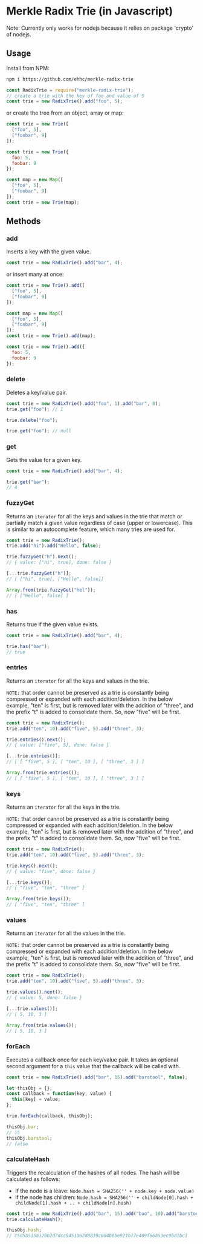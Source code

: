 # Merkle Radix Trie (in Javascript)
Note: Currently only works for nodejs because it relies on package 'crypto' of nodejs.

## Usage

Install from NPM:
```sh
npm i https://github.com/ehhc/merkle-radix-trie
```

```js
const RadixTrie = require("merkle-radix-trie");
// create a trie with the key of foo and value of 5
const trie = new RadixTrie().add("foo", 5);
```

or create the tree from an object, array or map:
```js
const trie = new Trie([
  ["foo", 5],
  ["foobar", 9]
]);

const trie = new Trie({
  foo: 5,
  foobar: 9
});

const map = new Map([
  ["foo", 5],
  ["foobar", 9]
]);
const trie = new Trie(map);
```


## Methods

### add
Inserts a key with the given value.
```js
const trie = new RadixTrie().add("bar", 4);
```

or insert many at once:
```js
const trie = new Trie().add([
  ["foo", 5],
  ["foobar", 9]
]);

const map = new Map([
  ["foo", 5],
  ["foobar", 9]
]);
const trie = new Trie().add(map);

const trie = new Trie().add({
  foo: 5,
  foobar: 9
});
```

### delete
Deletes a key/value pair.
```js
const trie = new RadixTrie().add("foo", 1).add("bar", 8);
trie.get("foo"); // 1

trie.delete("foo");

trie.get("foo"); // null
```

### get
Gets the value for a given key.
```js
const trie = new RadixTrie().add("bar", 4);

trie.get("bar");
// 4
```

### fuzzyGet
Returns an `iterator` for all the keys and values in the trie that match or partially match a given value regardless of case (upper or lowercase). This is similar to an autocomplete feature, which many tries are used for.
```js
const trie = new RadixTrie();
trie.add("hi").add("Hello", false);

trie.fuzzyGet("h").next();
// { value: ["hi", true], done: false }

[...trie.fuzzyGet("h")];
// [ ["hi", true], ["Hello", false]]

Array.from(trie.fuzzyGet("hel"));
// [ ["Hello", false] ]
```

### has
Returns true if the given value exists.
```js
const trie = new RadixTrie().add("bar", 4);

trie.has("bar");
// true
```

### entries
Returns an `iterator` for all the keys and values in the trie.

`NOTE:` that order cannot be preserved as a trie is constantly being compressed or expanded with each addition/deletion. In the below example, "ten" is first, but is removed later with the addition of "three", and the prefix "t" is added to consolidate them. So, now "five" will be first.
```js
const trie = new RadixTrie();
trie.add("ten", 10).add("five", 5).add("three", 3);

trie.entries().next();
// { value: ["five", 5], done: false }

[...trie.entries()];
// [ [ "five", 5 ], [ "ten", 10 ], [ "three", 3 ] ]

Array.from(trie.entries());
// [ [ "five", 5 ], [ "ten", 10 ], [ "three", 3 ] ]
```

### keys
Returns an `iterator` for all the keys in the trie.

`NOTE:` that order cannot be preserved as a trie is constantly being compressed or expanded with each addition/deletion. In the below example, "ten" is first, but is removed later with the addition of "three", and the prefix "t" is added to consolidate them. So, now "five" will be first.
```js
const trie = new RadixTrie();
trie.add("ten", 10).add("five", 5).add("three", 3);

trie.keys().next();
// { value: "five", done: false }

[...trie.keys()];
// [ "five", "ten", "three" ]

Array.from(trie.keys());
// [ "five", "ten", "three" ]
```

### values
Returns an `iterator` for all the values in the trie.

`NOTE:` that order cannot be preserved as a trie is constantly being compressed or expanded with each addition/deletion. In the below example, "ten" is first, but is removed later with the addition of "three", and the prefix "t" is added to consolidate them. So, now "five" will be first.
```js
const trie = new RadixTrie();
trie.add("ten", 10).add("five", 5).add("three", 3);

trie.values().next();
// { value: 5, done: false }

[...trie.values()];
// [ 5, 10, 3 ]

Array.from(trie.values());
// [ 5, 10, 3 ]
```

### forEach
Executes a callback once for each key/value pair. It takes an optional second argument for a `this` value that the callback will be called with.
```js
const trie = new RadixTrie().add("bar", 15).add("barstool", false);

let thisObj = {};
const callback = function(key, value) {
  this[key] = value;
};

trie.forEach(callback, thisObj);

thisObj.bar;
// 15
thisObj.barstool;
// false
```
### calculateHash
Triggers the recalculation of the hashes of all nodes. The hash will be calculated as follows:
- If the node is a leave: `Node.hash = SHA256('' + node.key + node.value)`
- if the node has children: `Node.hash = SHA256('' + childNode[0].hash + childNode[1].hash + .. + childNode[n].hash)`
```js
const trie = new RadixTrie().add("bar", 15).add("bao", 10).add("barstool", 42);
trie.calculateHash();

thisObj.hash;
// c5d5a515a129b2d7dcc9451a62d8839c004b6be921b77e469f66a53ec9bd1bc1
```
